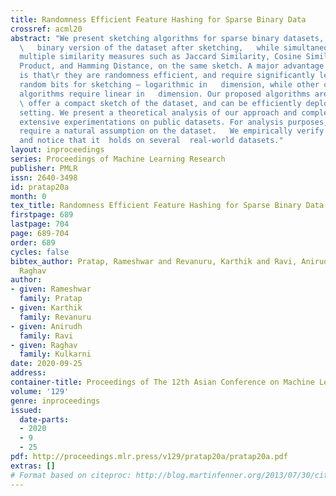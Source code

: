 ```yaml
---
title: Randomness Efficient Feature Hashing for Sparse Binary Data
crossref: acml20
abstract: "We present sketching algorithms for sparse binary datasets, which maintain
  \   binary version of the dataset after sketching,   while simultaneously preserving
  multiple similarity measures such as Jaccard Similarity, Cosine Similarity, Inner
  Product, and Hamming Distance, on the same sketch. A major advantage of our algorithms
  is that\r they are randomness efficient, and require significantly less number of
  random bits for sketching – logarithmic in   dimension, while other competitive
  algorithms require linear in   dimension. Our proposed algorithms are   efficient,
  \ offer a compact sketch of the dataset, and can be efficiently deployed in a distributive
  setting. We present a theoretical analysis of our approach and complement them with
  extensive experimentations on public datasets. For analysis purposes, our algorithms
  require a natural assumption on the dataset.   We empirically verify  the assumption
  and notice that it  holds on several  real-world datasets."
layout: inproceedings
series: Proceedings of Machine Learning Research
publisher: PMLR
issn: 2640-3498
id: pratap20a
month: 0
tex_title: Randomness Efficient Feature Hashing for Sparse Binary Data
firstpage: 689
lastpage: 704
page: 689-704
order: 689
cycles: false
bibtex_author: Pratap, Rameshwar and Revanuru, Karthik and Ravi, Anirudh and Kulkarni,
  Raghav
author:
- given: Rameshwar
  family: Pratap
- given: Karthik
  family: Revanuru
- given: Anirudh
  family: Ravi
- given: Raghav
  family: Kulkarni
date: 2020-09-25
address: 
container-title: Proceedings of The 12th Asian Conference on Machine Learning
volume: '129'
genre: inproceedings
issued:
  date-parts:
  - 2020
  - 9
  - 25
pdf: http://proceedings.mlr.press/v129/pratap20a/pratap20a.pdf
extras: []
# Format based on citeproc: http://blog.martinfenner.org/2013/07/30/citeproc-yaml-for-bibliographies/
---
```

